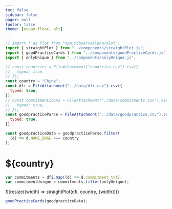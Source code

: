 ```yaml
---
toc: false
sidebar: false
pager: null
footer: false
theme: [ocean-floor, alt]
---
```


<head>
<link rel="stylesheet" href="../style.css">
<title>China</title>
</head>

<!-- back to root button -->

<a href="../" class="back-to-root">
  <span class="arrow"></span>
</a>
<!-- <span class="muted">go back</span> -->

<!-- import components -->

```js
// import * as Plot from "npm:@observablehq/plot";
import { straightPlot } from "../components/straightPlot.js";
import { goodPracticeCards } from "../components/goodPracticeCards.js";
import { onlyUnique } from "../components/onlyUnique.js";
```

<!-- load countries -->

```js
// const countries = FileAttachment("countries.csv").csv({
//   typed: true,
// });
const country = "China";
const dfi = FileAttachment("../data/dfi.csv").csv({
  typed: true,
});
// const commitmentIcons = FileAttachment("./data/commitments.csv").csv({
//   typed: true,
// });
const goodpracticeParse = FileAttachment("../data/goodpractice.csv").csv({
  typed: true,
});
```

```js
const goodpracticeData = goodpracticeParse.filter(
  (d) => d.NAME_ENGL === country
);
```

<div class="hero">
  <h1>${country}</h1>
</div>

```js
var commitments = dfi.map((d) => d.commitment_txt);
var commitmentUnique = commitments.filter(onlyUnique);
```

<!-- # Scores -->

  <div class="grid grid-cols-1">
  <div class="card">
      ${resize((width) => straightPlot(dfi, country, {width}))}
    </div>
  </div>

  <div id="goodpractice-section">
  </div>

```js
goodPracticeCards(goodpracticeData);
```
